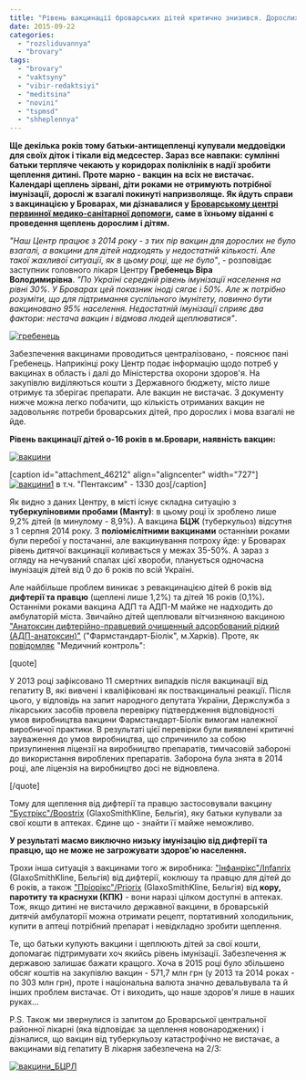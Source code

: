 ```yaml
---
title: "Рівень вакцинації броварських дітей критично знизився. Дорослих взагалі не щеплюють - ОНОВЛЕНО"
date: 2015-09-22
categories: 
  - "rozsliduvannya"
  - "brovary"
tags: 
  - "brovary"
  - "vaktsyny"
  - "vibir-redaktsiyi"
  - "meditsina"
  - "novini"
  - "tspmsd"
  - "shheplennya"
---
```


**Ще декілька років тому батьки-антищепленці купували меддовідки для своїх діток і тікали від медсестер. Зараз все навпаки: сумлінні батьки терпляче чекають у коридорах поліклінік в надії зробити щеплення дитині. Проте марно - вакцин на всіх не вистачає. Календарі щеплень зірвані, діти роками не отримують потрібної імунізації, дорослі ж взагалі покинуті напризволяще. Як йдуть справи з вакцинацією у Броварах, ми дізнавалися у [Броварському центрі первинної медико-санітарної допомоги](http://brovmedcentr.in.ua/), саме в їхньому віданні є проведення щеплень дорослим і дітям.**

_"Наш Центр працює з 2014 року - з тих пір вакцин для дорослих не було взагалі, а вакцини для дітей надходять у недостатній кількості. Але такої жахливої ситуації, як в цьому році, ще не було"_, - розповідає заступник головного лікаря Центру **Гребенець Віра Володимирівна**. _"По Україні середній рівень імунізації населення на рівні 30%_. _У Броварах цей показник іноді сягає і 50%. Але ж потрібно розуміти, що для підтримання суспільного імунітету, повинно бути вакциновано 95% населення. Недостатній імунізації сприяє два фактори: нестача вакцин і відмова людей щеплюватися"_.

[![гребенець](https://mpz.brovary.org/wp-content/uploads/2015/09/grebenets.jpg)](https://mpz.brovary.org/wp-content/uploads/2015/09/grebenets.jpg)

Забезпечення вакцинами проводиться централізовано, - пояснює пані Гребенець. Наприкінці року Центр подає інформацію щодо потреб у вакцинах в область і далі до Міністерства охорони здоров'я. На закупівлю виділяються кошти з Державного бюджету, місто лише отримує та зберігає препарати. Але вакцин не вистачає. З документу нижче можна легко побачити, що кількість отриманих вакцин не задовольняє потреби броварських дітей, про дорослих і мова взагалі не йде.

**Рівень вакцинації дітей о-16 років в м.Бровари, наявність вакцин:**

[![вакцини](https://mpz.brovary.org/wp-content/uploads/2015/09/vaktsyny.jpg)](https://mpz.brovary.org/wp-content/uploads/2015/09/vaktsyny.jpg)

\[caption id="attachment\_46212" align="aligncenter" width="727"\][![вакцини1](https://mpz.brovary.org/wp-content/uploads/2015/09/vaktsyny11.jpg)](https://mpz.brovary.org/wp-content/uploads/2015/09/vaktsyny11.jpg) в т.ч. "Пентаксим" - 1330 доз\[/caption\]

Як видно з даних Центру, в місті існує складна ситуацію з **туберкуліновими пробами (Манту)**: в цьому році їх зроблено лише 9,2% дітей (в минулому - 8,9%). А вакцина **БЦЖ** (туберкульоз) відсутня з 1 серпня 2014 року. З **поліомієлітними вакцинами** останніми роками були перебої у постачанні, але вакцинування потроху йде: у Броварах рівень дитячої вакцинації коливається у межах 35-50%. А зараз з огляду на нечуваний спалах цієї хвороби, планується одночасна імунізація дітей від 0 до 6 років по всій Україні.

Але найбільше проблем виникає з ревакцинацією дітей 6 років від **дифтерії та правцю** (щеплені лише 1,2%) та дітей 16 років (0,1%)**.** Останніми роками вакцина АДП та АДП-М майже не надходить до амбулаторій міста. Звичайно дітей щеплювали вітчизняною вакциною ["Анатоксин дифтерійно-правцевий очищенный адсорбований рідкий (АДП-анатоксин)"](http://www.biolik.com.ua/produc.php?[ua]pr=22123) ("Фармстандарт-Біолік", м.Харків). Проте, як [повідомляє](http://medcontrol.com.ua/analiz-nomenklatury-zakupok-minzdrava-v-2015-godu/) "Медичний контроль":

\[quote\]

У 2013 році зафіксовано 11 смертних випадків після вакцинації від гепатиту В, які вивчені і кваліфіковані як поствакцинальні реакції. Після цього, у відповідь на запит народного депутата України, Держслужба з лікарських засобів провела перевірку підтвердження відповідності умов виробництва вакцини Фармстандарт-Біолік вимогам належної виробничої практики. В результаті цієї перевірки були виявлені критичні зауваження до умов виробництва, що спричинило за собою призупинення ліцензії на виробництво препаратів, тимчасовій забороні до використання вироблених препаратів. Заборона була знята в 2014 році, але ліцензія на виробництво досі не відновлена.

\[/quote\]

Тому для щеплення від дифтерії та правцю застосовували вакцину ["Бустрікс"/Boostrix](http://compendium.com.ua/info/173228) (GlaxoSmithKline, Бельгія), яку батьки купували за свої кошти в аптеках. Єдине що - знайти її майже неможливо.

**У результаті маємо виключно низьку імунізацію від дифтерії та правцю, що не може не загрожувати здоров'ю населення.**

Трохи інша ситуація з вакцинами того ж виробника: ["Інфанрікс"/Infanrix](http://compendium.com.ua/info/165881) (GlaxoSmithKline, Бельгія) від дифтерії, коклюшу та правцю для дітей до 6 років, а також ["Пріорікс"/Priorix](http://compendium.com.ua/info/104245//prioriks-kombinirovannaja-vaktsina-dlja-profilaktiki-kori-epidemicheskogo-parotita-i-k) (GlaxoSmithKline, Бельгія) від **кору, паротиту та краснухи (КПК)** - вони наразі цілком доступні в аптеках. Тож, якщо дитині не вистачило державної вакцини, в броварській дитячій амбулаторії можна отримати рецепт, портативний холодильник, купити в аптеці потрібний препарат і невідкладно зробити щеплення.

Те, що батьки купують вакцини і щеплюють дітей за свої кошти, допомагає підтримувати хоч якийсь рівень імунізації. Забезпечення ж державою залишає бажати кращого. Хоча в 2015 році було збільшено обсяг коштів на закупівлю вакцин - 571,7 млн грн (у 2013 та 2014 роках - по 303 млн грн), проте і національна валюта значно девальвувала та й інших проблем вистачає. От і виходить, що наше здоров'я лише в наших руках...

P.S. Також ми звернулися із запитом до Броварської центральної районної лікарні (яка відповідає за щеплення новонароджених) і дізналися, що вакцин від туберкульозу катастрофічно не вистачає, а вакцинами від гепатиту В лікарня забезпечена на 2/3:

[![вакцини_БЦРЛ](https://mpz.brovary.org/wp-content/uploads/2015/10/vaktsyny_BTSRL.jpg)](https://mpz.brovary.org/wp-content/uploads/2015/10/vaktsyny_BTSRL.jpg)

